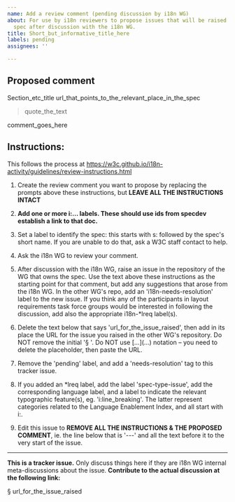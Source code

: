```yaml
---
name: Add a review comment (pending discussion by i18n WG)
about: For use by i18n reviewers to propose issues that will be raised against another
  spec after discussion with the i18n WG.
title: Short_but_informative_title_here
labels: pending
assignees: ''

---
```

## Proposed comment

Section_etc_title
url_that_points_to_the_relevant_place_in_the_spec

> quote_the_text

comment_goes_here


## Instructions: 

This follows the process at https://w3c.github.io/i18n-activity/guidelines/review-instructions.html

1. Create the review comment you want to propose by replacing the prompts above these instructions, but **LEAVE ALL THE INSTRUCTIONS INTACT** 

2. **Add one or more i:... labels. These should use ids from specdev establish a link to that doc.**

2. Set a label to identify the spec: this starts with s: followed by the spec's short name. If you are unable to do that, ask a W3C staff contact to help.

3. Ask the i18n WG to review your comment.

4. After discussion with the i18n WG, raise an issue in the repository of the WG that owns the spec. Use the text above these instructions as the starting point for that comment, but add any suggestions that arose from the i18n WG. In the other WG's repo, add an 'i18n-needs-resolution' label to the new issue. If you think any of the participants in layout requirements task force groups would be interested in following the discussion, add also the appropriate i18n-\*lreq label(s).

5. Delete the text below that says 'url_for_the_issue_raised', then add in its place the URL for the issue you raised in the other WG's repository. Do NOT remove the initial '§ '. Do NOT use \[...](...) notation – you need to delete the placeholder, then paste the URL.

6. Remove the 'pending' label, and add a 'needs-resolution' tag to this tracker issue. 

7. If you added an \*lreq label, add the label 'spec-type-issue', add the corresponding language label, and a label to indicate the relevant typographic feature(s), eg. 'i:line_breaking'. The latter represent categories related to the Language Enablement Index, and all start with i:.

8. Edit this issue to **REMOVE ALL THE INSTRUCTIONS & THE PROPOSED COMMENT**, ie. the line below that is '---' and all the text before it to the very start of the issue.

---


**This is a tracker issue.** Only discuss things here if they are i18n WG internal meta-discussions about the issue. **Contribute to the actual discussion at the following link:**


§ url_for_the_issue_raised
